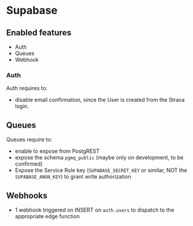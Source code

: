 # Supabase

## Enabled features

- Auth
- Queues
- Webhook

### Auth

Auth requires to:

- disable email confirmation, since the User is created from the Strava login.

## Queues

Queues require to:

- enable to expose from PostgREST
- expose the schema `pgmq_public` (maybe only on development, to be confirmed)
- Expose the Service Role key (`SUPABASE_SECRET_KEY` or similar, NOT the `SUPABASE_ANON_KEY`) to grant write authorization

## Webhooks

- 1 webhook triggered on INSERT on `auth.users` to dispatch to the appropriate edge function
